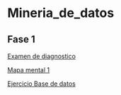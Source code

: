 # Mineria_de_datos

## Fase 1

[Examen de diagnostico](https://github.com/saulrivera140/Mineria_de_datos/blob/main/Ex-Diagnostico_1857810.pdf)

[Mapa mental 1](https://github.com/saulrivera140/Mineria_de_datos/blob/main/MapaMental_1_1857810.pdf)

[Ejercicio Base de datos](https://github.com/Ale-MR-22/FCFM-MINERIA-DE-DATOS-AMR/blob/main/Equipo_9-EjercicioBaseDeDatos.pdf)
